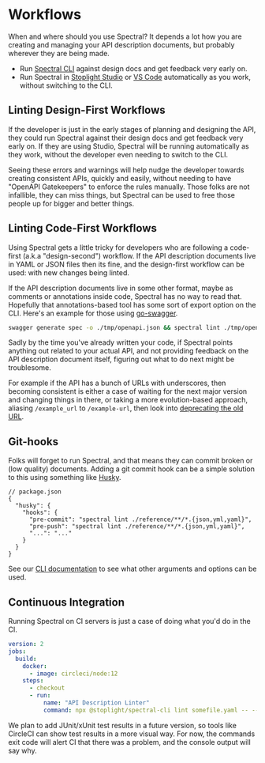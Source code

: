 # Workflows

When and where should you use Spectral? It depends a lot how you are creating and managing your API description documents, but probably wherever they are being made.

- Run [Spectral CLI](2-cli.md) against design docs and get feedback very early on.
- Run Spectral in [Stoplight Studio](https://stoplight.io/studio/?utm_source=github&utm_medium=spectral&utm_campaign=docs) or [VS Code](https://github.com/stoplightio/vscode-spectral) automatically as you work, without switching to the CLI.

## Linting Design-First Workflows

If the developer is just in the early stages of planning and designing the API, they could run Spectral against their design docs and get feedback very early on. If they are using Studio, Spectral will be running automatically as they work, without the developer even needing to switch to the CLI.

Seeing these errors and warnings will help nudge the developer towards creating consistent APIs, quickly and easily, without needing to have "OpenAPI Gatekeepers" to enforce the rules manually. Those folks are not infallible, they can miss things, but Spectral can be used to free those people up for bigger and better things.

## Linting Code-First Workflows

Using Spectral gets a little tricky for developers who are following a code-first (a.k.a "design-second") workflow. If the API description documents live in YAML or JSON files then its fine, and the design-first workflow can be used: with new changes being linted.

If the API description documents live in some other format, maybe as comments or annotations inside code, Spectral has no way to read that. Hopefully that annotations-based tool has some sort of export option on the CLI. Here's an example for those using [go-swagger](https://github.com/go-swagger/go-swagger).

```bash
swagger generate spec -o ./tmp/openapi.json && spectral lint ./tmp/openapi.json
```

Sadly by the time you've already written your code, if Spectral points anything out related to your actual API, and not providing feedback on the API description document itself, figuring out what to do next might be troublesome.

For example if the API has a bunch of URLs with underscores, then becoming consistent is either a case of waiting for the next major version and changing things in there, or taking a more evolution-based approach, aliasing `/example_url` to `/example-url`, then look into [deprecating the old URL](https://apisyouwonthate.com/blog/api-evolution-for-rest-http-apis/).

## Git-hooks

Folks will forget to run Spectral, and that means they can commit broken or (low quality) documents. Adding a git commit hook can be a simple solution to this using something like [Husky](https://github.com/typicode/husky).

```jsonc
// package.json
{
  "husky": {
    "hooks": {
      "pre-commit": "spectral lint ./reference/**/*.{json,yml,yaml}",
      "pre-push": "spectral lint ./reference/**/*.{json,yml,yaml}",
      "...": "..."
    }
  }
}
```

See our [CLI documentation](./2-cli.md) to see what other arguments and options can be used.

## Continuous Integration

Running Spectral on CI servers is just a case of doing what you'd do in the CI.

```yaml
version: 2
jobs:
  build:
    docker:
      - image: circleci/node:12
    steps:
      - checkout
      - run:
          name: "API Description Linter"
          command: npx @stoplight/spectral-cli lint somefile.yaml -- --ruleset=config/custom-ruleset.yaml
```

We plan to add JUnit/xUnit test results in a future version, so tools like CircleCI can show test results in a more visual way. For now, the commands exit code will alert CI that there was a problem, and the console output will say why.
